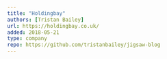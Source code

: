 ```yaml
---
title: "Holdingbay"
authors: [Tristan Bailey]
url: https://holdingbay.co.uk/
added: 2018-05-21
type: company
repo: https://github.com/tristanbailey/jigsaw-blog
---
```

